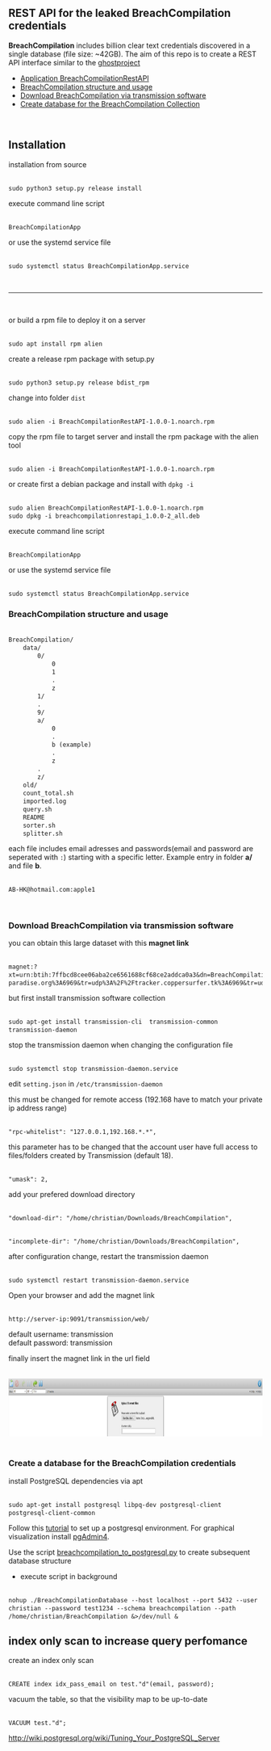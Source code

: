 ## REST API for the leaked BreachCompilation credentials

**BreachCompilation** includes billion clear text credentials discovered in a single database
(file size: ~42GB). The aim of this repo is to create a REST API interface similar to the [ghostproject](https://ghostproject.fr/)<br>

- [Application BreachCompilationRestAPI]()
- [BreachCompilation structure and usage]()
- [Download BreachCompilation via transmission software]()
- [Create database for the BreachCompilation Collection]()

<br>

## Installation
installation from source

<pre><code>
sudo python3 setup.py release install
</code></pre>

execute command line script
<pre><code>
BreachCompilationApp
</code></pre>

or use the systemd service file
<pre><code>
sudo systemctl status BreachCompilationApp.service
</code></pre>

<br>
<hr>
<br>

or build a rpm file to deploy it on a server
<pre><code>
sudo apt install rpm alien
</code></pre>

create a release rpm package with setup.py
<pre><code>
sudo python3 setup.py release bdist_rpm
</code></pre>

change into folder `dist`
<pre><code>
sudo alien -i BreachCompilationRestAPI-1.0.0-1.noarch.rpm
</code></pre>

copy the rpm file to target server and install the rpm package with the alien tool  
<pre><code>
sudo alien -i BreachCompilationRestAPI-1.0.0-1.noarch.rpm
</code></pre>

or create first a debian package and install with `dpkg -i`
<pre><code>
sudo alien BreachCompilationRestAPI-1.0.0-1.noarch.rpm
sudo dpkg -i breachcompilationrestapi_1.0.0-2_all.deb
</code></pre>

execute command line script
<pre><code>
BreachCompilationApp
</code></pre>

or use the systemd service file
<pre><code>
sudo systemctl status BreachCompilationApp.service
</code></pre>


### BreachCompilation structure and usage
<pre><code>
BreachCompilation/
    data/
        0/
            0
            1
            .
            z
        1/
        .
        9/
        a/
            0
            .
            b (example)
            .
            z
        .
        z/
    old/
    count_total.sh
    imported.log
    query.sh
    README
    sorter.sh
    splitter.sh
</code></pre>

each file includes email adresses and passwords(email and password are seperated with `:`) starting with a specific letter. Example entry in folder
**a/** and file **b**. 
<pre><code>
AB-HK@hotmail.com:apple1
</code></pre>

<br>

### Download BreachCompilation via transmission software

you can obtain this large dataset with this **magnet link**
<pre><code>
magnet:?xt=urn:btih:7ffbcd8cee06aba2ce6561688cf68ce2addca0a3&dn=BreachCompilation&tr=udp%3A%2F%2Ftracker.openbittorrent.com%3A80&tr=udp%3A%2F%2Ftracker.leechers-paradise.org%3A6969&tr=udp%3A%2F%2Ftracker.coppersurfer.tk%3A6969&tr=udp%3A%2F%2Fglotorrents.pw%3A6969&tr=udp%3A%2F%2Ftracker.opentrackr.org%3A1337
</code></pre>

but first install transmission software collection
<pre><code>
sudo apt-get install transmission-cli  transmission-common transmission-daemon
</code></pre>

stop the transmission daemon when changing the configuration file
<pre><code>
sudo systemctl stop transmission-daemon.service
</code></pre>

edit `setting.json` in `/etc/transmission-daemon`

this must be changed for remote access (192.168 have to match your private ip address range)

<pre><code>
"rpc-whitelist": "127.0.0.1,192.168.*.*",
</code></pre>

this parameter has to be changed that the account user have full access to files/folders created by Transmission (default 18).
<pre><code>
"umask": 2,
</code></pre>

add your prefered download directory
<pre><code>
"download-dir": "/home/christian/Downloads/BreachCompilation",
</code></pre>

<pre><code>
"incomplete-dir": "/home/christian/Downloads/BreachCompilation",
</code></pre>

after configuration change, restart the transmission daemon
<pre><code>
sudo systemctl restart transmission-daemon.service
</code></pre>


Open your browser and add the magnet link

<pre><code>
http://server-ip:9091/transmission/web/
</code></pre>

default username: transmission <br>
default password: transmission

finally insert the magnet link in the url field
<div align="left">
  <br>
  <img src="res/transmission_enter_magnet_url.png" alt="example" width="900" height="115">
</div>

<br>

### Create a database for the BreachCompilation credentials

install PostgreSQL dependencies via apt

<pre><code>
sudo apt-get install postgresql libpq-dev postgresql-client postgresql-client-common
</code></pre>

Follow this [tutorial](https://www.digitalocean.com/community/tutorials/how-to-install-and-use-postgresql-on-ubuntu-18-04) to set up a 
postgresql environment. For graphical visualization install [pgAdmin4](https://www.pgadmin.org/download/).
<br>

Use the script [breachcompilation_to_postgresql.py](BreachCompilationDatabase/BreachCompilationDatabase) 
to create subsequent database structure

- execute script in background 
<pre><code>
nohup ./BreachCompilationDatabase --host localhost --port 5432 --user christian --password test1234 --schema breachcompilation --path /home/christian/BreachCompilation &>/dev/null &
</code></pre>


## index only scan to increase query perfomance

create an index only scan
<pre><code>
CREATE index idx_pass_email on test."d"(email, password);
</code></pre>

vacuum the table, so that the visibility map to be up-to-date
<pre><code>
VACUUM test."d";
</code></pre>

http://wiki.postgresql.org/wiki/Tuning_Your_PostgreSQL_Server


